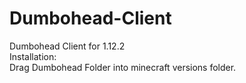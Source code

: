 # Dumbohead-Client
Dumbohead Client for 1.12.2 </br>
Installation: </br>
Drag Dumbohead Folder into minecraft versions folder. </br>
